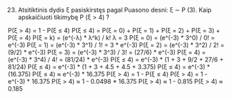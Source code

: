23. Atsitiktinis dydis ξ pasiskirstęs pagal Puasono desni: ξ ∼ P (3). Kaip apskaičiuoti tikimybę
P (ξ > 4) ?

P(ξ > 4) = 1 - P(ξ ≤ 4)
P(ξ ≤ 4) = P(ξ = 0) + P(ξ = 1) + P(ξ = 2) + P(ξ = 3) + P(ξ = 4)
P(ξ = k) = (e^(-λ) * λ^k) / k!
λ = 3
P(ξ = 0) = (e^(-3) * 3^0) / 0! = e^(-3)
P(ξ = 1) = (e^(-3) * 3^1) / 1! = 3 * e^(-3)
P(ξ = 2) = (e^(-3) * 3^2) / 2! = (9/2) * e^(-3)
P(ξ = 3) = (e^(-3) * 3^3) / 3! = (27/6) * e^(-3)
P(ξ = 4) = (e^(-3) * 3^4) / 4! = (81/24) * e^(-3)
P(ξ ≤ 4) = e^(-3) * (1 + 3 + 9/2 + 27/6 + 81/24)
P(ξ ≤ 4) = e^(-3) * (1 + 3 + 4.5 + 4.5 + 3.375)
P(ξ ≤ 4) = e^(-3) * (16.375)
P(ξ ≤ 4) ≈ e^(-3) * 16.375
P(ξ > 4) = 1 - P(ξ ≤ 4)
P(ξ > 4) = 1 - e^(-3) * 16.375
P(ξ > 4) ≈ 1 - 0.0498 * 16.375
P(ξ > 4) ≈ 1 - 0.815
P(ξ > 4) ≈ 0.185